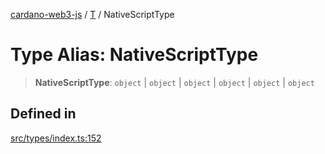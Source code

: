 [cardano-web3-js](../../../index.md) / [T](../index.md) / NativeScriptType

# Type Alias: NativeScriptType

> **NativeScriptType**: `object` \| `object` \| `object` \| `object` \| `object` \| `object`

## Defined in

[src/types/index.ts:152](https://github.com/xray-network/cardano-web3-js/blob/0efa60054f9e70c553f4bc789b93f1afba32576f/src/types/index.ts#L152)
